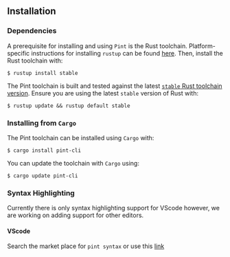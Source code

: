 ## Installation

### Dependencies

A prerequisite for installing and using `Pint` is the Rust toolchain. Platform-specific instructions
for installing `rustup` can be found [here](https://www.rust-lang.org/tools/install). Then, install
the Rust toolchain with:

```console
$ rustup install stable
```

The Pint toolchain is built and tested against the latest [`stable` Rust toolchain
version](https://github.com/rust-lang/rust/releases/latest). Ensure you are using the latest
`stable` version of Rust with:

```console
$ rustup update && rustup default stable
```

### Installing from `Cargo`

The Pint toolchain can be installed using `Cargo` with:

```console
$ cargo install pint-cli
```

You can update the toolchain with `Cargo` using:

```console
$ cargo update pint-cli
```

### Syntax Highlighting
Currently there is only syntax highlighting support for VScode however, we are working on adding support for other editors.
#### VScode
Search the market place for `pint syntax` or use this [link](https://marketplace.visualstudio.com/items?itemName=essential-contributions.pint-lang)